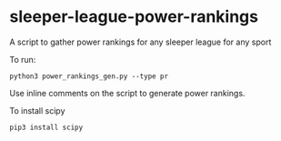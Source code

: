 # sleeper-league-power-rankings
A script to gather power rankings for any sleeper league for any sport

To run:
```
python3 power_rankings_gen.py --type pr
```

Use inline comments on the script to generate power rankings.

To install scipy
```
pip3 install scipy
```

